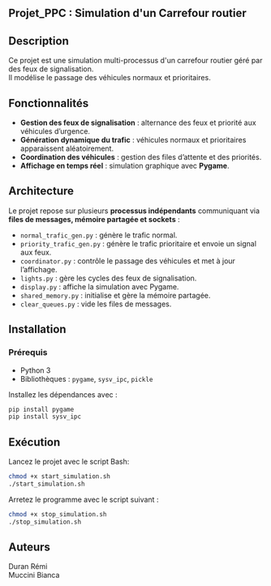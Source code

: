 ## Projet_PPC : Simulation d'un Carrefour routier

## Description
Ce projet est une simulation multi-processus d'un carrefour routier géré par des feux de signalisation.  
Il modélise le passage des véhicules normaux et prioritaires.

## Fonctionnalités
- **Gestion des feux de signalisation** : alternance des feux et priorité aux véhicules d’urgence.  
- **Génération dynamique du trafic** : véhicules normaux et prioritaires apparaissent aléatoirement.  
- **Coordination des véhicules** : gestion des files d’attente et des priorités.  
- **Affichage en temps réel** : simulation graphique avec **Pygame**.  

## Architecture
Le projet repose sur plusieurs **processus indépendants** communiquant via **files de messages, mémoire partagée et sockets** :  
- `normal_trafic_gen.py` : génère le trafic normal.  
- `priority_trafic_gen.py` : génère le trafic prioritaire et envoie un signal aux feux.  
- `coordinator.py` : contrôle le passage des véhicules et met à jour l’affichage.  
- `lights.py` : gère les cycles des feux de signalisation.  
- `display.py` : affiche la simulation avec Pygame.  
- `shared_memory.py` : initialise et gère la mémoire partagée.  
- `clear_queues.py` : vide les files de messages.  

## Installation
### Prérequis
- Python 3  
- Bibliothèques : `pygame`, `sysv_ipc`, `pickle`  

Installez les dépendances avec :  
```bash  
pip install pygame  
pip install sysv_ipc  
```

## Exécution
Lancez le projet avec le script Bash:
```Bash
chmod +x start_simulation.sh  
./start_simulation.sh  
```

Arretez le programme avec le script suivant :  
```Bash
chmod +x stop_simulation.sh  
./stop_simulation.sh  
```

## Auteurs
Duran Rémi  
Muccini Bianca